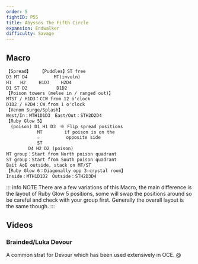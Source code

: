 ```yaml
---
order: 5
fightID: P5S
title: Abyssos The Fifth Circle
expansion: Endwalker
difficulty: Savage
---
```

## Macro

```markdown
【Spread】　　　【Puddles】ST free
D3 MT D4　　　　　　MT(invuln)
H1　　H2　　　H1D3　　 H2D4
D1 ST D2　　　　　　 D1D2
【Poison towers (melee in / ranged out)】
MTST / H1D3：CCW from 12 o'clock
D1D2 / H2D4：CW from 1 o'clock
【Venom Surge/Splash】
West/In：MTH1D1D3　East/Out：STH2D2D4
【Ruby Glow 5】
　(poison) D1 H1 D3　※ Flip spread positions
　　　　　　　MT　　　　　if poison is on the
　　　　　　　☆　　　　　　opposite side
　　　　　　　ST　　　　　
　　　　　D4 H2 D2 (poison)
MT group：Start from North poison quadrant
ST group：Start from South poison quadrant
Bait AoE outside, stack on MT/ST
【Ruby Glow 6：Diagonally opp 3-crystal room】
Inside：MTH1D1D2　Outside：STH2D3D4
```

::: info NOTE
There are a few variations of this Macro, the main difference is the layout of Ruby Glow 5 positions, some will swap the positions around so be careful and check with your group first. Generally the overall layout is the same though.
:::

## Videos

### Brainded/Luka Devour
A common strat for Devour which has been used extensively in OCE.
@[](https://youtu.be/ogH5TAok5CA)
